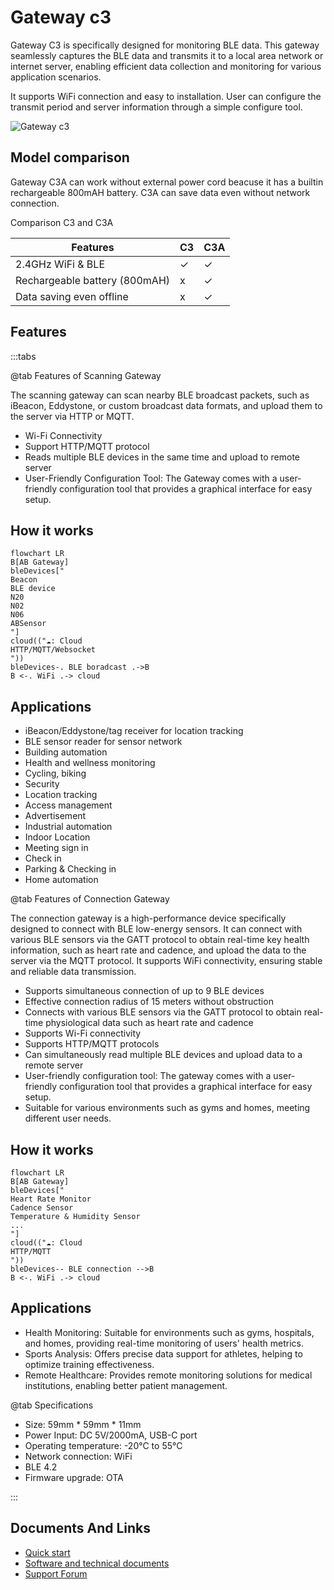 # Gateway c3 #

Gateway C3 is specifically designed for monitoring BLE data. This gateway seamlessly captures the BLE data and transmits it to a local area network or internet server, enabling efficient data collection and monitoring for various application scenarios.

It supports WiFi connection and easy to installation. User can configure the transmit period and server information through a simple configure tool.

![Gateway c3](https://i1.aprbrother.com/gw-c3.jpg-640.jpg)

## Model comparison ##

Gateway C3A can work without external power cord beacuse it has a builtin rechargeable 800mAH battery. C3A can save data even without network connection.

Comparison C3 and C3A

| Features                       | C3  | C3A    |
| ------------------------------ | --- | ------ |
| 2.4GHz WiFi & BLE              | ✓   | ✓      |
| Rechargeable battery (800mAH)  | x   | ✓      |
| Data saving even offline       | x   | ✓      |

## Features ##

:::tabs

@tab Features of Scanning Gateway

The scanning gateway can scan nearby BLE broadcast packets, such as iBeacon, Eddystone, or custom broadcast data formats, and upload them to the server via HTTP or MQTT.

- Wi-Fi Connectivity
- Support HTTP/MQTT protocol
- Reads multiple BLE devices in the same time and upload to remote server
- User-Friendly Configuration Tool: The Gateway comes with a user-friendly configuration tool that provides a graphical interface for easy setup.

## How it works ##

```mermaid
flowchart LR
B[AB Gateway]
bleDevices["
Beacon
BLE device
N20
N02
N06
ABSensor
"]
cloud(("☁️: Cloud
HTTP/MQTT/Websocket
"))
bleDevices-. BLE boradcast .->B
B <-. WiFi .-> cloud
```
## Applications ##

- iBeacon/Eddystone/tag receiver for location tracking
- BLE sensor reader for sensor network
- Building automation
- Health and wellness monitoring
- Cycling, biking
- Security
- Location tracking
- Access management
- Advertisement
- Industrial automation
- Indoor Location
- Meeting sign in
- Check in
- Parking & Checking in
- Home automation

@tab Features of Connection Gateway

The connection gateway is a high-performance device specifically designed to connect with BLE low-energy sensors. It can connect with various BLE sensors via the GATT protocol to obtain real-time key health information, such as heart rate and cadence, and upload the data to the server via the MQTT protocol. It supports WiFi connectivity, ensuring stable and reliable data transmission.

* Supports simultaneous connection of up to 9 BLE devices
* Effective connection radius of 15 meters without obstruction
* Connects with various BLE sensors via the GATT protocol to obtain real-time physiological data such as heart rate and cadence
* Supports Wi-Fi connectivity
* Supports HTTP/MQTT protocols
* Can simultaneously read multiple BLE devices and upload data to a remote server
* User-friendly configuration tool: The gateway comes with a user-friendly configuration tool that provides a graphical interface for easy setup.
* Suitable for various environments such as gyms and homes, meeting different user needs.

## How it works ##

```mermaid
flowchart LR
B[AB Gateway]
bleDevices["
Heart Rate Monitor
Cadence Sensor
Temperature & Humidity Sensor
...
"]
cloud(("☁️: Cloud
HTTP/MQTT
"))
bleDevices-- BLE connection -->B
B <-. WiFi .-> cloud
```

## Applications ##

* Health Monitoring: Suitable for environments such as gyms, hospitals, and homes, providing real-time monitoring of users' health metrics.
* Sports Analysis: Offers precise data support for athletes, helping to optimize training effectiveness.
* Remote Healthcare: Provides remote monitoring solutions for medical institutions, enabling better patient management.

@tab Specifications

- Size: 59mm * 59mm * 11mm
- Power Input: DC 5V/2000mA, USB-C port
- Operating temperature: -20°C to 55°C
- Network connection: WiFi
- BLE 4.2
- Firmware upgrade: OTA

:::

## Documents And Links ##

- [Quick start](gwc3/quickstart.md)
- [Software and technical documents](gwc3/tech.md)
- [Support Forum](https://bbs.aprbrother.com/c/wifi)
